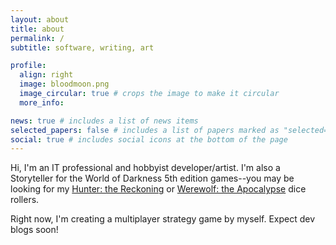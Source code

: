 ```yaml
---
layout: about
title: about
permalink: /
subtitle: software, writing, art

profile:
  align: right
  image: bloodmoon.png
  image_circular: true # crops the image to make it circular
  more_info:

news: true # includes a list of news items
selected_papers: false # includes a list of papers marked as "selected={true}"
social: true # includes social icons at the bottom of the page
---
```


Hi, I'm an IT professional and hobbyist developer/artist. I'm also a Storyteller for the World of Darkness 5th edition games--you may be looking for my [Hunter: the Reckoning](/h5-dice-roller/) or [Werewolf: the Apocalypse](/w5-dice-roller/) dice rollers.

Right now, I'm creating a multiplayer strategy game by myself. Expect dev blogs soon!